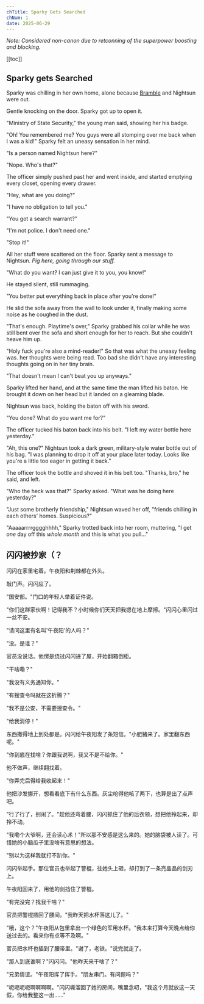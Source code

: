 ```yaml
---
chTitle: Sparky Gets Searched
chNum: 1
date: 2025-06-29
---
```


*Note: Considered non-canon due to retconning of the superpower boosting and blocking.*

[[toc]]

## Sparky gets Searched

Sparky was chilling in her own home, alone because [Bramble](/characters/bramble/) and Nightsun were out.

Gentle knocking on the door. Sparky got up to open it.

"Ministry of State Security," the young man said, showing her his badge.

"Oh! You remembered me? You guys were all stomping over me back when I was a kid!" Sparky felt an uneasy sensation in her mind.

"Is a person named Nightsun here?"

"Nope. Who's that?"

The officer simply pushed past her and went inside, and started emptying every closet, opening every drawer.

"Hey, what are you doing?"

"I have no obligation to tell you."

"You got a search warrant?"

"I'm not police. I don't need one."

"Stop it!"

All her stuff were scattered on the floor. Sparky sent a message to Nightsun. *Pig here, going through our stuff.*

"What do you want? I can just give it to you, you know!"

He stayed silent, still rummaging.

"You better put everything back in place after you're done!"

He slid the sofa away from the wall to look under it, finally making some noise as he coughed in the dust.

"That's enough. Playtime's over," Sparky grabbed his collar while he was still bent over the sofa and short enough for her to reach. But she couldn't heave him up.

"Holy fuck you're also a mind-reader!" So that was what the uneasy feeling was. her thoughts were being read. Too bad she didn't have any interesting thoughts going on in her tiny brain.

"That doesn't mean I can't beat you up anyways."

Sparky lifted her hand, and at the same time the man lifted his baton. He brought it down on her head but it landed on a gleaming blade.

Nightsun was back, holding the baton off with his sword.

"You done? What do you want me for?"

The officer tucked his baton back into his belt. "I left my water bottle here yesterday."

"Ah, this one?" Nightsun took a dark green, military-style water bottle out of his bag. "I was planning to drop it off at your place later today. Looks like you're a little too eager in getting it back."

The officer took the bottle and shoved it in his belt too. "Thanks, bro," he said, and left.

"Who the heck was that?" Sparky asked. "What was he doing here yesterday?"

"Just some brotherly friendship," Nightsun waved her off, "friends chilling in each others' homes. Suspicious?"

"Aaaaarrrrgggghhhh," Sparky trotted back into her room, muttering, "I get *one* day off this *whole month* and this is what you pull…"

## 闪闪被抄家（？

闪闪在家里宅着。午夜阳和荆棘都在外头。

敲门声。闪闪应了。

"国安部。"门口的年轻人举着证件说。

"你们这群家伙啊！记得我不？小时候你们天天把我摁在地上摩擦。"闪闪心里闪过一丝不安。

"请问这里有名叫'午夜阳'的人吗？"

"没。是谁？"

官员没说话。他愣是绕过闪闪进了屋，开始翻箱倒柜。

"干啥嘞？"

"我没有义务通知你。"

"有搜查令吗就在这折腾？"

"我不是公安，不需要搜查令。"

"给我消停！"

东西撒得地上到处都是。闪闪给午夜阳发了条短信。"小肥猪来了。家里翻东西呢。"

"你到底在找啥？你跟我说啊，我又不是不给你。"

他不做声，继续翻找着。

"你弄完后得给我收起来！"

他把沙发挪开，想看看底下有什么东西。灰尘呛得他咳了两下，也算是出了点声吧。

"行了行了，别闹了。"趁他还弯着腰，闪闪抓住了他的后衣领，想把他拎起来，却拎不动。

"我嘞个大爷啊，还会读心术！"所以那不安感是这么来的。她的脑袋被人读了。可惜她的小脑瓜子里没啥有意思的想法。

"别以为这样我就打不趴你。"

闪闪举起手。那位官员也举起了警棍，往她头上砸，却打到了一条亮晶晶的剑刃上。

午夜阳回来了，用他的剑挡住了警棍。

"有完没完？找我干啥？"

官员把警棍插回了腰间。"我昨天把水杯落这儿了。"

"哦，这个？"午夜阳从包里拿出一个绿色的军用水杯。"我本来打算今天晚点给你送过去的。看来你有点等不及啊。"

官员把水杯也插到了腰带里。"谢了，老铁。"说完就走了。

"那人到底谁啊？"闪闪问。"他昨天来干啥了？"

"兄弟情谊。"午夜阳挥了挥手。"朋友串门。有问题吗？"

"呃呃呃呃啊啊啊啊。"闪闪嘶溜回了她的房间，嘴里念叨，"我这个月就放这一天假，你给我整这一出……"
